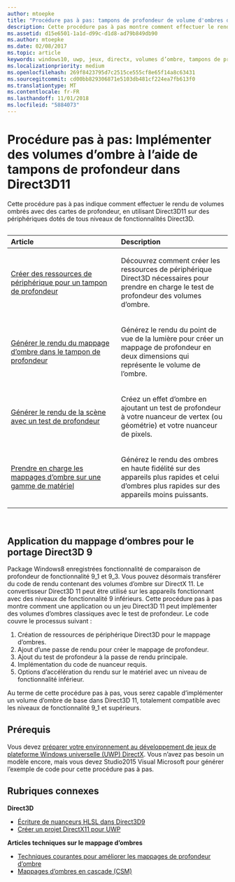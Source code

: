 ```yaml
---
author: mtoepke
title: "Procédure pas à pas: tampons de profondeur de volume d'ombres dans Direct3D 11"
description: Cette procédure pas à pas montre comment effectuer le rendu de volumes d’ombre («shadow volumes») avec des mappages de profondeur, en utilisant Direct3D 11 sur des appareils de tout niveau de fonctionnalité Direct3D.
ms.assetid: d15e6501-1a1d-d99c-d1d8-ad79b849db90
ms.author: mtoepke
ms.date: 02/08/2017
ms.topic: article
keywords: windows10, uwp, jeux, directx, volumes d’ombre, tampons de profondeur, directx11
ms.localizationpriority: medium
ms.openlocfilehash: 269f8423795d7c2515ce555cf8e65f14a8c63431
ms.sourcegitcommit: cd00bb829306871e5103db481cf224ea7fb613f0
ms.translationtype: MT
ms.contentlocale: fr-FR
ms.lasthandoff: 11/01/2018
ms.locfileid: "5884073"
---
```

# <a name="walkthrough-implement-shadow-volumes-using-depth-buffers-in-direct3d-11"></a>Procédure pas à pas: Implémenter des volumes d’ombre à l’aide de tampons de profondeur dans Direct3D11



Cette procédure pas à pas indique comment effectuer le rendu de volumes ombrés avec des cartes de profondeur, en utilisant Direct3D11 sur des périphériques dotés de tous niveaux de fonctionnalités Direct3D.
## 
<table>
<colgroup>
<col width="50%" />
<col width="50%" />
</colgroup>
<thead>
<tr class="header">
<th align="left">Article</th>
<th align="left">Description</th>
</tr>
</thead>
<tbody>
<tr class="odd">
<td align="left"><p><a href="create-depth-buffer-resource--view--and-sampler-state.md">Créer des ressources de périphérique pour un tampon de profondeur</a></p></td>
<td align="left"><p>Découvrez comment créer les ressources de périphérique Direct3D nécessaires pour prendre en charge le test de profondeur des volumes d’ombre.</p></td>
</tr>
<tr class="even">
<td align="left"><p><a href="render-the-shadow-map-to-the-depth-buffer.md">Générer le rendu du mappage d’ombre dans le tampon de profondeur</a></p></td>
<td align="left"><p>Générez le rendu du point de vue de la lumière pour créer un mappage de profondeur en deux dimensions qui représente le volume de l’ombre.</p></td>
</tr>
<tr class="odd">
<td align="left"><p><a href="render-the-scene-with-depth-testing.md">Générer le rendu de la scène avec un test de profondeur</a></p></td>
<td align="left"><p>Créez un effet d’ombre en ajoutant un test de profondeur à votre nuanceur de vertex (ou géométrie) et votre nuanceur de pixels.</p></td>
</tr>
<tr class="even">
<td align="left"><p><a href="target-a-range-of-hardware.md">Prendre en charge les mappages d’ombre sur une gamme de matériel</a></p></td>
<td align="left"><p>Générez le rendu des ombres en haute fidélité sur des appareils plus rapides et celui d’ombres plus rapides sur des appareils moins puissants.</p></td>
</tr>
</tbody>
</table>

 

## <a name="shadow-mapping-application-to-direct3d-9-desktop-porting"></a>Application du mappage d’ombres pour le portage Direct3D 9


Package Windows8 enregistrées fonctionnalité de comparaison de profondeur de fonctionnalité 9\_1 et 9\_3. Vous pouvez désormais transférer du code de rendu contenant des volumes d’ombre sur DirectX 11. Le convertisseur Direct3D 11 peut être utilisé sur les appareils fonctionnant avec des niveaux de fonctionnalité 9 inférieurs. Cette procédure pas à pas montre comment une application ou un jeu Direct3D 11 peut implémenter des volumes d’ombres classiques avec le test de profondeur. Le code couvre le processus suivant :

1.  Création de ressources de périphérique Direct3D pour le mappage d’ombres.
2.  Ajout d’une passe de rendu pour créer le mappage de profondeur.
3.  Ajout du test de profondeur à la passe de rendu principale.
4.  Implémentation du code de nuanceur requis.
5.  Options d’accélération du rendu sur le matériel avec un niveau de fonctionnalité inférieur.

Au terme de cette procédure pas à pas, vous serez capable d’implémenter un volume d’ombre de base dans Direct3D 11, totalement compatible avec les niveaux de fonctionnalité 9\_1 et supérieurs.

## <a name="prerequisites"></a>Prérequis


Vous devez [préparer votre environnement au développement de jeux de plateforme Windows universelle (UWP) DirectX](prepare-your-dev-environment-for-windows-store-directx-game-development.md). Vous n’avez pas besoin un modèle encore, mais vous devez Studio2015 Visual Microsoft pour générer l’exemple de code pour cette procédure pas à pas.

## <a name="related-topics"></a>Rubriques connexes


**Direct3D**

* [Écriture de nuanceurs HLSL dans Direct3D9](https://msdn.microsoft.com/library/windows/desktop/bb944006)
* [Créer un projet DirectX11 pour UWP](user-interface.md)

**Articles techniques sur le mappage d’ombres**

* [Techniques courantes pour améliorer les mappages de profondeur d’ombre](https://msdn.microsoft.com/library/windows/desktop/ee416324)
* [Mappages d’ombres en cascade (CSM)](https://msdn.microsoft.com/library/windows/desktop/ee416307)

 

 




